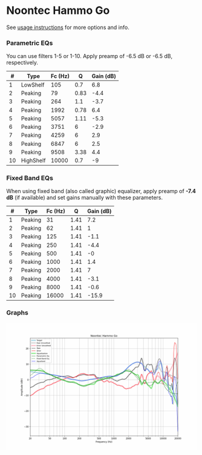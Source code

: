 # Noontec Hammo Go
See [usage instructions](https://github.com/jaakkopasanen/AutoEq#usage) for more options and info.

### Parametric EQs
You can use filters 1-5 or 1-10. Apply preamp of -6.5 dB or -6.5 dB, respectively.

|   # | Type      |   Fc (Hz) |    Q |   Gain (dB) |
|-----|-----------|-----------|------|-------------|
|   1 | LowShelf  |       105 | 0.7  |         6.8 |
|   2 | Peaking   |        79 | 0.83 |        -4.4 |
|   3 | Peaking   |       264 | 1.1  |        -3.7 |
|   4 | Peaking   |      1992 | 0.78 |         6.4 |
|   5 | Peaking   |      5057 | 1.11 |        -5.3 |
|   6 | Peaking   |      3751 | 6    |        -2.9 |
|   7 | Peaking   |      4259 | 6    |         2.9 |
|   8 | Peaking   |      6847 | 6    |         2.5 |
|   9 | Peaking   |      9508 | 3.38 |         4.4 |
|  10 | HighShelf |     10000 | 0.7  |        -9   |

### Fixed Band EQs
When using fixed band (also called graphic) equalizer, apply preamp of **-7.4 dB** (if available) and set gains manually with these parameters.

|   # | Type    |   Fc (Hz) |    Q |   Gain (dB) |
|-----|---------|-----------|------|-------------|
|   1 | Peaking |        31 | 1.41 |         7.2 |
|   2 | Peaking |        62 | 1.41 |         1   |
|   3 | Peaking |       125 | 1.41 |        -1.1 |
|   4 | Peaking |       250 | 1.41 |        -4.4 |
|   5 | Peaking |       500 | 1.41 |        -0   |
|   6 | Peaking |      1000 | 1.41 |         1.4 |
|   7 | Peaking |      2000 | 1.41 |         7   |
|   8 | Peaking |      4000 | 1.41 |        -3.1 |
|   9 | Peaking |      8000 | 1.41 |        -0.6 |
|  10 | Peaking |     16000 | 1.41 |       -15.9 |

### Graphs
![](./Noontec%20Hammo%20Go.png)
